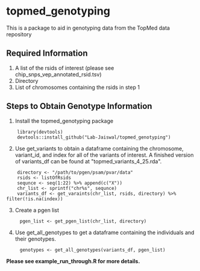 # topmed_genotyping
This is a package to aid in genotyping data from the TopMed data repository 

## Required Information
1. A list of the rsids of interest (please see chip_snps_vep_annotated_rsid.tsv)
2. Directory
3. List of chromosomes containing the rsids in step 1

## Steps to Obtain Genotype Information
1. Install the topmed_genotyping package
````
    library(devtools)
    devtools::install_github("Lab-Jaiswal/topmed_genotyping")
````
2. Use get_variants to obtain a dataframe containing the chromosome, variant_id, and index for all of the variants of interest. A finished version of variants_df can be found at "topmed_variants_4_25.rda".
````
    directory <- "/path/to/pgen/psam/pvar/data"
    rsids <- listOfRsids
    sequnce <- seq(1:22) %>% append(c("X"))
    chr_list <- sprintf("chr%s", sequnce)
    variants_df <- get_varaints(chr_list, rsids, directory) %>% filter(!is.na(index))
````

3. Create a pgen list
````
     pgen_list <- get_pgen_list(chr_list, directory)
````
4. Use get_all_genotypes to get a dataframe containing the individuals and their genotypes.
````
     genotypes <- get_all_genotypes(variants_df, pgen_list)
````

**__Please see example_run_through.R for more details.__**
